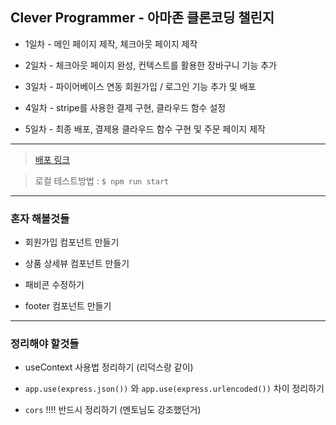 ## Clever Programmer - 아마존 클론코딩 챌린지

- 1일차 - 메인 페이지 제작, 체크아웃 페이지 제작

- 2일차 - 체크아웃 페이지 완성, 컨텍스트를 활용한 장바구니 기능 추가

- 3일차 - 파이어베이스 연동 회원가입 / 로그인 기능 추가 및 배포

- 4일차 - stripe를 사용한 결제 구현, 클라우드 함수 설정

- 5일차 - 최종 배포, 결제용 클라우드 함수 구현 및 주문 페이지 제작

---

> [배포 링크](https://challenge-87510.web.app/)

> 로컬 테스트방법 : `$ npm run start`

---

### 혼자 해볼것들

- 회원가입 컴포넌트 만들기

- 상품 상세뷰 컴포넌트 만들기

- 패비콘 수정하기

- footer 컴포넌트 만들기

---

### 정리해야 할것들

- useContext 사용법 정리하기 (리덕스랑 같이)

- `app.use(express.json())` 와 `app.use(express.urlencoded())` 차이 정리하기

- `cors` !!!! 반드시 정리하기 (멘토님도 강조했던거)
